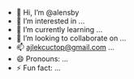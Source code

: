 - 👋 Hi, I’m @alensby
- 👀 I’m interested in ...
- 🌱 I’m currently learning ...
- 💞️ I’m looking to collaborate on ...
- 📫 ajlekcuctop@gmail.com ...
- 😄 Pronouns: ...
- ⚡ Fun fact: ...

<!---
alensby/alensby is a ✨ special ✨ repository because its `README.md` (this file) appears on your GitHub profile.
You can click the Preview link to take a look at your changes.
--->
